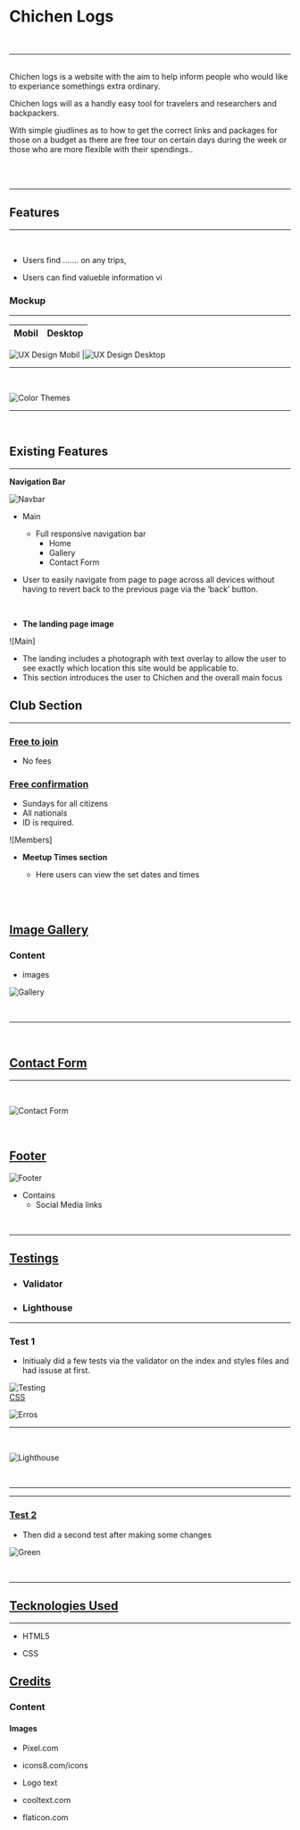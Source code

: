 # Chichen Logs
<br>
<hr>

<br>
Chichen logs is a website with the aim to help inform people who would like to experiance somethings extra ordinary.

Chichen logs will as a handly easy tool for travelers and researchers and backpackers.

With simple giudlines as to how to get the correct links and packages for those on a budget as there are free tour on certain days during the week or those who are more flexible with their spendings..

<br>
<br>

<hr>

## Features
<hr>
<br>

- Users find ....... on any trips,

- Users can find valueble information vi
  
### Mockup
<hr>

Mobil                               |  Desktop
:------------------------------------:|:--------------------------------------:|

![UX Design Mobil](/assets/media/Screenshotuxuimobile1.jpg) |![UX Design Desktop](/assets/media/Screenshotdesktop1.jpg)

<hr>
<br>


![Color Themes](/assets/media/AdobeColorcolortheme.jpg)

<hr>
<br>


## Existing Features
<hr>
   
  
  
  **Navigation Bar**

![Navbar](/assets/media/Screenshotnavbar.jpg)

  - Main
    - Full responsive navigation bar
      - Home
      - Gallery
      - Contact Form

  - User to easily navigate from page to page across all devices without  having to revert back to the previous page via the ‘back’ button.

<br>



- **The landing page image**

![Main]


  - The landing includes a photograph with text overlay to allow the user to see exactly which location this site would be applicable to.
  - This section introduces the user to Chichen and the overall main focus 


## Club Section

  <hr>

### <u>Free to join</u>

  - No fees

### <u>Free confirmation </u>

 - Sundays for all citizens 
 - All nationals
 - ID is required.


![Members]

- **Meetup Times section**

  - Here users can view the set dates and times 

<br>
<br>


## <u>Image Gallery</u>

  ### Content
  - images
     
      

![Gallery](/assets/media/Screenshotimagegallery.jpg)

<br>
<hr>
<br>


## <u>Contact Form</u>
<hr>

<br>

![Contact Form](/assets/media/Screenshotform.jpg)

<br>

## <u>Footer</u>

![Footer](/assets/media/Screenshotfooter.jpg)

  * Contains
    * Social Media links

<br>
<hr>

## <u>Testings</u>
   
 - ### Validator
 - ### Lighthouse


<hr>

   ### Test 1

* Initiualy did a few tests via the validator on the index and styles files and had   issuse at first. 


![Testing](/assets/media/Screenshotvalidator2.jpg)
<br>
<u>CSS</u>

![Erros](/assets/media/Screenshotvalidator1.jpg)

<hr>
<br>


![Lighthouse](/assets/media/Screenshotlighthouse.jpg)

<br>
<hr>  

<hr>

   ### <u>Test 2</u>
   

* Then did a second test after making some changes 

![Green](/assets/media/Screenshotvalidatorgreen1.jpg)


<br>
<hr>



## <u>Tecknologies Used</u>
<hr>
  
  * HTML5
 
  
  * CSS






## <u>Credits</u>

  ### Content

  #### Images
  
 * Pixel.com
 * icons8.com/icons

* Logo text 
 - cooltext.com

 - flaticon.com
